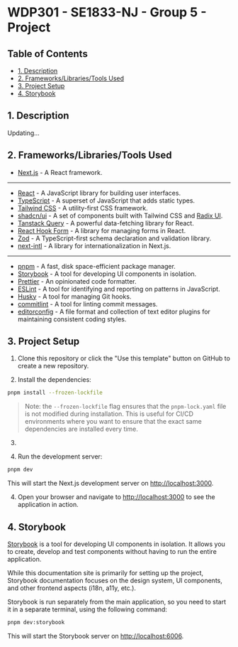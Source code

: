 # WDP301 - SE1833-NJ - Group 5 - Project

## Table of Contents

- [1. Description](#1-description)
- [2. Frameworks/Libraries/Tools Used](#2-frameworkslibrariestools-used)
- [3. Project Setup](#3-project-setup)
- [4. Storybook](#4-storybook)

## 1. Description

Updating...

## 2. Frameworks/Libraries/Tools Used

- [Next.js](https://nextjs.org/) - A React framework.

---

- [React](https://reactjs.org/) - A JavaScript library for building user interfaces.
- [TypeScript](https://www.typescriptlang.org/) - A superset of JavaScript that adds static types.
- [Tailwind CSS](https://tailwindcss.com/) - A utility-first CSS framework.
- [shadcn/ui](https://ui.shadcn.com/) - A set of components built with Tailwind CSS and [Radix UI](https://www.radix-ui.com/).
- [Tanstack Query](https://tanstack.com/query) - A powerful data-fetching library for React.
- [React Hook Form](https://react-hook-form.com/) - A library for managing forms in React.
- [Zod](https://zod.dev/) - A TypeScript-first schema declaration and validation library.
- [next-intl](https://next-intl.dev/) - A library for internationalization in Next.js.

---

- [pnpm](https://pnpm.io/) - A fast, disk space-efficient package manager.
- [Storybook](https://storybook.js.org/) - A tool for developing UI components in isolation.
- [Prettier](https://prettier.io/) - An opinionated code formatter.
- [ESLint](https://eslint.org/) - A tool for identifying and reporting on patterns in JavaScript.
- [Husky](https://typicode.github.io/husky/#/) - A tool for managing Git hooks.
- [commitlint](https://commitlint.js.org/) - A tool for linting commit messages.
- [editorconfig](https://editorconfig.org/) - A file format and collection of text editor plugins for maintaining consistent coding styles.

## 3. Project Setup

1. Clone this repository or click the "Use this template" button on GitHub to create a new repository.

2. Install the dependencies:

```bash
pnpm install --frozen-lockfile
```

> Note: the `--frozen-lockfile` flag ensures that the `pnpm-lock.yaml` file is not modified during installation. This is useful for CI/CD environments where you want to ensure that the exact same dependencies are installed every time.

3.

4. Run the development server:

```bash
pnpm dev
```

This will start the Next.js development server on [http://localhost:3000](http://localhost:3000).

4. Open your browser and navigate to [http://localhost:3000](http://localhost:3000) to see the application in action.

## 4. Storybook

[Storybook](https://storybook.js.org/) is a tool for developing UI components in isolation. It allows you to create, develop and test components without having to run the entire application.

While this documentation site is primarily for setting up the project, Storybook documentation focuses on the design system, UI components, and other frontend aspects (i18n, a11y, etc.).

Storybook is run separately from the main application, so you need to start it in a separate terminal, using the following command:

```bash
pnpm dev:storybook
```

This will start the Storybook server on [http://localhost:6006](http://localhost:6006).
